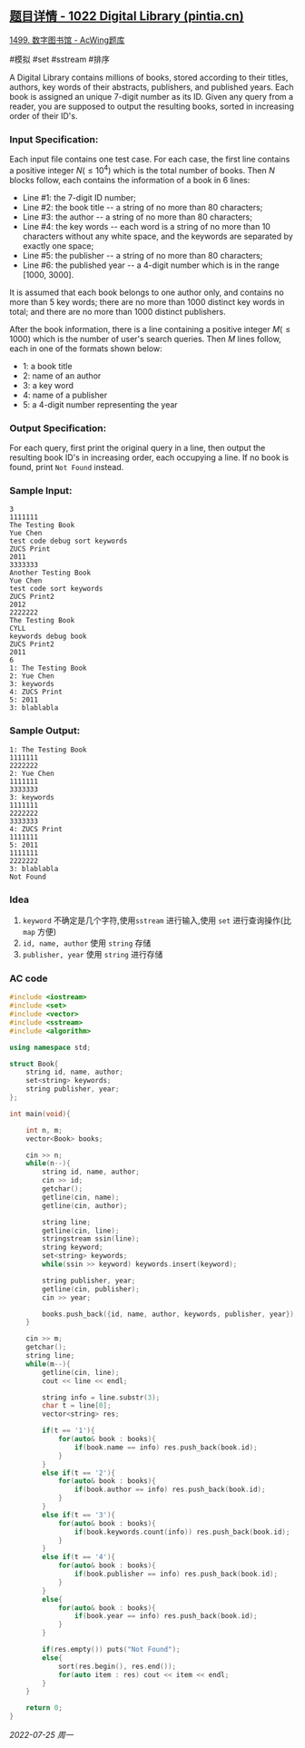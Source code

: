 ## [题目详情 - 1022 Digital Library (pintia.cn)](https://pintia.cn/problem-sets/994805342720868352/problems/994805480801550336)

[1499. 数字图书馆 - AcWing题库](https://www.acwing.com/problem/content/1501/)

#模拟 #set #sstream #排序

A Digital Library contains millions of books, stored according to their titles, authors, key words of their abstracts, publishers, and published years. Each book is assigned an unique 7-digit number as its ID. Given any query from a reader, you are supposed to output the resulting books, sorted in increasing order of their ID's.

### Input Specification:

Each input file contains one test case. For each case, the first line contains a positive integer $N (≤10^4)$ which is the total number of books. Then $N$ blocks follow, each contains the information of a book in 6 lines:

- Line #1: the 7-digit ID number;
- Line #2: the book title -- a string of no more than 80 characters;
- Line #3: the author -- a string of no more than 80 characters;
- Line #4: the key words -- each word is a string of no more than 10 characters without any white space, and the keywords are separated by exactly one space;
- Line #5: the publisher -- a string of no more than 80 characters;
- Line #6: the published year -- a 4-digit number which is in the range [1000, 3000].

It is assumed that each book belongs to one author only, and contains no more than 5 key words; there are no more than 1000 distinct key words in total; and there are no more than 1000 distinct publishers.

After the book information, there is a line containing a positive integer $M (≤1000)$ which is the number of user's search queries. Then $M$ lines follow, each in one of the formats shown below:

- 1: a book title
- 2: name of an author
- 3: a key word
- 4: name of a publisher
- 5: a 4-digit number representing the year

### Output Specification:

For each query, first print the original query in a line, then output the resulting book ID's in increasing order, each occupying a line. If no book is found, print `Not Found` instead.

### Sample Input:

```in
3
1111111
The Testing Book
Yue Chen
test code debug sort keywords
ZUCS Print
2011
3333333
Another Testing Book
Yue Chen
test code sort keywords
ZUCS Print2
2012
2222222
The Testing Book
CYLL
keywords debug book
ZUCS Print2
2011
6
1: The Testing Book
2: Yue Chen
3: keywords
4: ZUCS Print
5: 2011
3: blablabla
```

### Sample Output:

```out
1: The Testing Book
1111111
2222222
2: Yue Chen
1111111
3333333
3: keywords
1111111
2222222
3333333
4: ZUCS Print
1111111
5: 2011
1111111
2222222
3: blablabla
Not Found
```

### Idea

1. `keyword` 不确定是几个字符,使用`sstream` 进行输入,使用 `set` 进行查询操作(比 `map` 方便)
2.  `id, name, author` 使用 `string` 存储
3. `publisher, year` 使用 `string` 进行存储

### AC code

```cpp
#include <iostream>
#include <set>
#include <vector>
#include <sstream>
#include <algorithm>

using namespace std;

struct Book{
    string id, name, author;
    set<string> keywords;
    string publisher, year;
};

int main(void){

    int n, m;
    vector<Book> books;

    cin >> n;
    while(n--){
        string id, name, author;
        cin >> id;
        getchar();
        getline(cin, name);
        getline(cin, author);

        string line;
        getline(cin, line);
        stringstream ssin(line);
        string keyword;
        set<string> keywords;
        while(ssin >> keyword) keywords.insert(keyword);

        string publisher, year;
        getline(cin, publisher);
        cin >> year;

        books.push_back({id, name, author, keywords, publisher, year});
    }

    cin >> m;
    getchar();
    string line;
    while(m--){
        getline(cin, line);
        cout << line << endl;

        string info = line.substr(3);
        char t = line[0];
        vector<string> res;

        if(t == '1'){
            for(auto& book : books){
                if(book.name == info) res.push_back(book.id);
            }
        }
        else if(t == '2'){
            for(auto& book : books){
                if(book.author == info) res.push_back(book.id);
            }
        }
        else if(t == '3'){
            for(auto& book : books){
                if(book.keywords.count(info)) res.push_back(book.id);
            }
        }
        else if(t == '4'){
            for(auto& book : books){
                if(book.publisher == info) res.push_back(book.id);
            }
        }
        else{
            for(auto& book : books){
                if(book.year == info) res.push_back(book.id);
            }
        }

        if(res.empty()) puts("Not Found");
        else{
            sort(res.begin(), res.end());
            for(auto item : res) cout << item << endl;
        }
    }

    return 0;
}
```


*2022-07-25 周一*